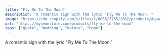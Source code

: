 ```yaml
---
title: "Fly Me To The Moon"
description: "A romantic sign with the lyric 'Fly Me To The Moon.'"
image: "https://cdn.shopify.com/s/files/1/0065/7765/1802/products/Aqua-flymetothemoon_de38591e-17c2-45e1-a4c5-2de0d967d391.jpg?v=1654651176"
url: "https://myneonstore.com/products/fly-me-to-the-moon"
tags: ["Quote", "Wedding", "Nature", "Home"]
---
```


A romantic sign with the lyric "Fly Me To The Moon."